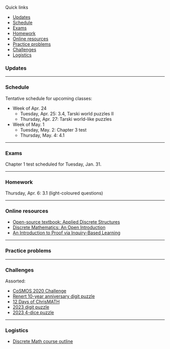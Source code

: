 Quick links

  * [Updates](#updates)
  * [Schedule](#schedule)
  * [Exams](#exams)
  * [Homework](#homework)
  * [Online resources](#online-resources)
  * [Practice problems](#practice-problems)
  * [Challenges](#challenges)
  * [Logistics](#logistics)



### Updates


---


### Schedule

Tentative schedule for upcoming classes:

<!--
  * Week of Jan. 30
    * Tuesday, Jan. 31: 1.1-1.2
    * Thursday, Feb. 2: 1.2-1.3
  * Week of Feb. 6
    * Tuesday, Feb. 7: Chapter 1 test
    * Thursday, Feb. 9: 2.1
  * Week of Feb. 13
    * Tuesday, Feb. 14: 2.1-2.2
    * Thursday, Feb. 16: Model UN
  * Week of Feb. 20
    * Tuesday, Feb. 21: February Break
    * Thursday, Feb. 23: February Break
  * Week of Feb. 27
    * Tuesday, Feb. 28: 2.2
    * Thursday, Mar. 2: 2.3
  * Week of Mar. 6
    * Tuesday, Mar. 7: 2.3, Lewis Carroll puzzles, 2.4
    * Thursday, Mar. 9: Knights and knaves, 2.4
  * Week of Mar. 13
    * Tuesday, Mar. 14: pi Day (pidokus)
    * Thursday, Mar. 16: Chapter 2 review, 2.5
  * Week of Mar. 20
    * Tuesday, Mar. 21: Chapter 2 test
    * Thursday, Mar. 23: 3.1
  * Week of Mar. 27
    * Tuesday, Mar. 28: English 30 pull-out
    * Thursday, Mar. 30: English 30 pull-out
  * Week of Apr. 3
    * Tuesday, Apr. 4: 3.1
    * Thursday, Apr. 6: 3.2
-->

  * Week of Apr. 24
    * Tuesday, Apr. 25: 3.4, Tarski world puzzles II
    * Thursday, Apr. 27: Tarski world-like puzzles
  * Week of May. 1
    * Tuesday, May. 2: Chapter 3 test
    * Thursday, May. 4: 4.1


---

### Exams

Chapter 1 test scheduled for Tuesday, Jan. 31.


---

### Homework

<!--
Thursday, Feb. 2: 1.1 and half of 1.2 (light-coloured questions)
Tuesday, Feb. 7: Rest of 1.2 and all of 1.3 (light-coloured questions)
Tuesday, Feb. 14: 2.1 (light-coloured questions up to 47)
Tuesday, Feb. 21: 2.1 (rest of light-coloured questions)
Thursday, Mar. 2: 2.2 (light-coloured questions)
Tuesday, Mar. 7: 2.3 (Q1-22, 36-43 light-coloured questions)
-->
Thursday, Apr. 6: 3.1 (light-coloured questions)



<!--
1.2) 3, 5, 6, 12, 15, 19, 20, 27, 32, 46, 57, 58
-->

<!--
Specific homework for Monday, May 16:
  * Fill out the <a href="https://forms.gle/tTdUvnsKvuTmS2wG9">End of Year feedback form </a>
-->

<!--
Homework expectations: about 40 minutes/day on average
-->

---

### Online resources

<!--
* <a href="https://lyryx.com/wp-content/uploads/2018/01/Nicholson-OpenLAWA-2018A.pdf"> Open-source textbook used for this class </a>
-->

* <a href="https://discretemath.org/ads-latex/ads.pdf">Open-source textbook: Applied Discrete Structures</a>
* <a href="https://discrete.openmathbooks.org/dmoi3.html">Discrete Mathematics: An Open Introduction</a>
* <a href="http://danaernst.com/IBL-IntroToProof/IBLIntroToProof-MAAPressSpring2022.pdf">An Introduction to Proof via Inquiry-Based Learning</a>

---

### Practice problems


---

### Challenges 


Assorted:
* <a href="https://vincentchan02.wixsite.com/cosmospuzzle"> CoSMOS 2020 Challenge</a> 
* <a href="https://vchan2.github.io/Challenges/10_2022_2023_digit_puzzle.pdf">Renert 10-year anniversary digit puzzle</a>
* <a href="https://renertmath.github.io/Challenges/12Days2022.html">12 Days of ChrisMATH</a>
* <a href="https://vchan2.github.io/Challenges/digit_puzzle_2023.pdf">2023 digit puzzle</a>
* <a href="https://vchan2.github.io/Challenges/digit_puzzle_2023_4dice.pdf">2023 4-dice puzzle</a>



---

### Logistics

* <a href="https://vchan2.github.io/2022DiscreteMath/Discrete_Math-Course_outline.pdf">Discrete Math course outline</a>


